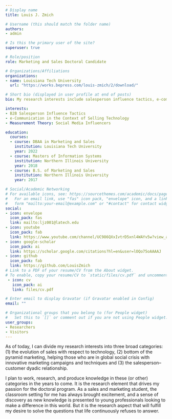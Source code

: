 ```yaml
---
# Display name
title: Louis J. Zmich

# Username (this should match the folder name)
authors:
- admin

# Is this the primary user of the site?
superuser: true

# Role/position
role: Marketing and Sales Doctoral Candidate

# Organizations/Affiliations
organizations:
- name: Louisiana Tech University
  url: "https://works.bepress.com/louis-zmich/2/download/"

# Short bio (displayed in user profile at end of posts)
bio: My research interests include salesperson influence tactics, e-communication in the context of selling technology, measurement theory, and social media influencers in the sales context.

interests:
- B2B Salesperson Influence Tactics 
- e-Communication in the Context of Selling Technology
- Measurement Theory: Social Media Influencers

education:
  courses:
  - course: DBAA in Marketing and Sales
    institution: Louisiana Tech University
    year: 2022
  - course: Masters of Information Systems
    institution: Northern Illinois University
    year: 2018
  - course: B.S. of Marketing and Sales
    institution: Northern Illinois University
    year: 2017

# Social/Academic Networking
# For available icons, see: https://sourcethemes.com/academic/docs/page-builder/#icons
#   For an email link, use "fas" icon pack, "envelope" icon, and a link in the
#   form "mailto:your-email@example.com" or "#contact" for contact widget.
social:
- icon: envelope
  icon_pack: fas
  link: mailto:ljz001@latech.edu
- icon: youtube
  icon_pack: fab
  link: https://www.youtube.com/channel/UC986QXxIvtrD5xnl4WAYv5w?view_as=subscriber
- icon: google-scholar
  icon_pack: ai
  link: https://scholar.google.com/citations?hl=en&user=lOQo75oAAAAJ
- icon: github
  icon_pack: fab
  link: https://github.com/LouisZmich
# Link to a PDF of your resume/CV from the About widget.
# To enable, copy your resume/CV to `static/files/cv.pdf` and uncomment the lines below.
 - icon: cv
   icon_pack: ai
   link: files/cv.pdf

# Enter email to display Gravatar (if Gravatar enabled in Config)
email: ""

# Organizational groups that you belong to (for People widget)
#   Set this to `[]` or comment out if you are not using People widget.
user_groups:
- Researchers
- Visitors
---
```


As of today, I can divide my research interests into three broad categories: (1) the evolution of sales with respect to technology, (2) bottom of the pyramid marketing, helping those who are in global social crisis with innovative marketing campaigns and techniques and (3) the salesperson–customer dyadic relationship. 

I plan to work, research, and produce knowledge in these (or other) categories in the years to come.
It is the research element that drives my passion for the doctoral program. As a sales and marketing student, the classroom setting for me has always brought excitement, and a sense of discovery as new knowledge is presented to young professionals looking to make a difference in this world. But it is the research aspect that will fulfill my desire to solve the questions that life continuously refuses to answer.
